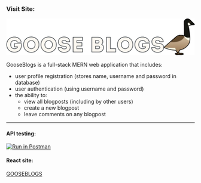 
<p align="left">
  <h3> Visit Site:  </h3> 
  <img width="600" src="public/GooseBlogs.png" alt="GooseBlogs" href="https://csci3916-gooseblogs-frontend.onrender.com">
</p>

GooseBlogs is a full-stack MERN web application that includes:
- user profile registration (stores name, username and password in database)
- user authentication (using username and password)
- the ability to:
  -   view all blogposts (including by other users)
  -   create a new blogpost
  -   leave comments on any blogpost






---

#### API testing:
[![Run in Postman](https://run.pstmn.io/button.svg)](https://app.getpostman.com/run-collection/25516930-4273cd9f-27c6-4882-ab50-e4d4cb7bcefa?action=collection%2Ffork&collection-url=entityId%3D25516930-4273cd9f-27c6-4882-ab50-e4d4cb7bcefa%26entityType%3Dcollection%26workspaceId%3D49b05e73-12be-4f51-87f3-5d7e375744be#?env%5BGooseBlogs%20Env%5D=W3sia2V5IjoiSldUIiwidmFsdWUiOiIiLCJlbmFibGVkIjp0cnVlLCJ0eXBlIjoiZGVmYXVsdCIsInNlc3Npb25WYWx1ZSI6IkpXVC4uLiIsInNlc3Npb25JbmRleCI6MH1d)

#### React site:
[GOOSEBLOGS](https://csci3916-gooseblogs-frontend.onrender.com)
